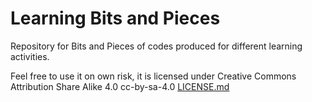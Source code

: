 # Learning Bits and Pieces 
Repository for Bits and Pieces of codes produced for different learning activities. 





Feel free to use it on own risk, it is licensed under Creative Commons Attribution Share Alike 4.0 cc-by-sa-4.0 [LICENSE.md](LICENSE.md)